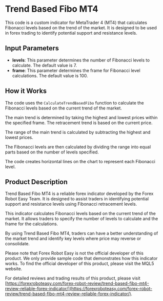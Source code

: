 # Trend Based Fibo MT4

This code is a custom indicator for MetaTrader 4 (MT4) that calculates Fibonacci levels based on the trend of the market. It is designed to be used in forex trading to identify potential support and resistance levels.

## Input Parameters

- **levels**: This parameter determines the number of Fibonacci levels to calculate. The default value is 7.
- **frame**: This parameter determines the frame for Fibonacci level calculations. The default value is 100.

## How it Works

The code uses the `CalculateTrendBasedFibo` function to calculate the Fibonacci levels based on the current trend of the market. 

The main trend is determined by taking the highest and lowest prices within the specified frame. The retracement trend is based on the current price.

The range of the main trend is calculated by subtracting the highest and lowest prices. 

The Fibonacci levels are then calculated by dividing the range into equal parts based on the number of levels specified.

The code creates horizontal lines on the chart to represent each Fibonacci level.

## Product Description

Trend Based Fibo MT4 is a reliable forex indicator developed by the Forex Robot Easy Team. It is designed to assist traders in identifying potential support and resistance levels using Fibonacci retracement levels.

This indicator calculates Fibonacci levels based on the current trend of the market. It allows traders to specify the number of levels to calculate and the frame for the calculations.

By using Trend Based Fibo MT4, traders can have a better understanding of the market trend and identify key levels where price may reverse or consolidate.

Please note that Forex Robot Easy is not the official developer of this product. We only provide sample code that demonstrates how this indicator works. To find the official developer of this product, please visit the MQL5 website.

For detailed reviews and trading results of this product, please visit [https://forexroboteasy.com/forex-robot-review/trend-based-fibo-mt4-review-reliable-forex-indicator/](https://forexroboteasy.com/forex-robot-review/trend-based-fibo-mt4-review-reliable-forex-indicator/).
